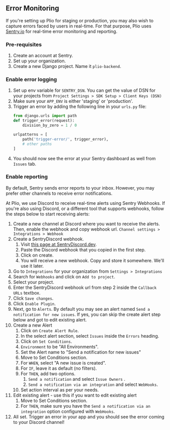 ## Error Monitoring

If you're setting up Plio for staging or production, you may also wish to capture errors faced by users in real-time. For that purpose, Plio uses [Sentry.io](https://sentry.io/) for real-time error monitoring and reporting.

### Pre-requisites
1. Create an account at Sentry.
2. Set up your organization.
3. Create a new Django project. Name it `plio-backend`.


### Enable error logging
1. Set up env variable for `SENTRY_DSN`. You can get the value of DSN for your projects from `Project Settings > SDK Setup > Client Keys (DSN)`
2. Make sure your `APP_ENV` is either 'staging' or 'production'.
3. Trigger an error by adding the following line in your `urls.py` file:
    ```py
    from django.urls import path
    def trigger_error(request):
        division_by_zero = 1 / 0

    urlpatterns = [
        path('trigger-error/', trigger_error),
        # other paths
    ]
    ```
4. You should now see the error at your Sentry dashboard as well from `Issues` tab.

### Enable reporting
By default, Sentry sends error reports to your inbox. However, you may prefer other channels to receive error notifications.

At Plio, we use Discord to receive real-time alerts using Sentry Webhooks. If you're also using Discord, or a different tool that supports webhooks, follow the steps below to start receiving alerts:
1. Create a new channel at Discord where you want to receive the alerts. Then, enable the webhook and copy webhook url. `Channel settings > Integrations > Webhook`
2. Create a SentryDiscord webhook.
   1. Visit [this page at SentryDiscord.dev](https://sentrydiscord.dev/create).
   2. Paste the Discord webhook that you copied in the first step.
   3. Click on create.
   4. You will receive a new webhook. Copy and store it somewhere. We'll use it later.
3. Go to `Integrations` for your organization from `Settings > Integrations`
4. Search for `Webhooks` and click on `Add to project`.
5. Select your project.
5. Enter the SentryDiscord webhook url from step 2 inside the `Callback URLs` textbox.
6. Click `Save changes`.
7. Click `Enable Plugin`.
8. Next, go to `Alerts`. By default you may see an alert named `Send a notification for new issues`. If yes, you can skip the create alert step below and got to edit existing alert.
9. Create a new Alert
   1. Click on `Create Alert Rule`.
   2. In the select alert section, select `Issues` inside the `Errors` heading.
   3. Click on `Set Conditions`.
   4. `Environment` to be "All Environments".
   5. Set the Alert name to "Send a notification for new issues"
   6. Move to Set Conditions section.
   7. For `WHEN`, select "A new issue is created".
   8. For `IF`, leave it as default (no filters).
   9. For `THEN`, add two options.
      1. `Send a notification` and select `Issue Owners` .
      2. `Send a notification via an integration` and select `WebHooks`.
   10. Set action interval as per your needs.
10. Edit existing alert - use this if you want to edit existing alert
    1. Move to Set Conditions section.
    2. For `THEN`, make sure you have the `Send a notification via an integration` option configured with `WebHooks`.
11. All set. Trigger an error in your app and you should see the error coming to your Discord channel!
